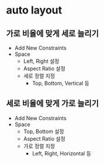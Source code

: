 # auto layout

## 가로 비율에 맞게 세로 늘리기
- Add New Constraints
- Space
  - Left, Right 설정
  - Aspect Ratio 설정
  - 세로 정렬 지정
    - Top, Bottom, Vertical 등

## 세로 비율에 맞게 가로 늘리기
- Add New Constraints
- Space
  - Top, Bottom 설정
  - Aspect Ratio 설정
  - 가로 정렬 지정
    - Left, Right, Horizontal 등
